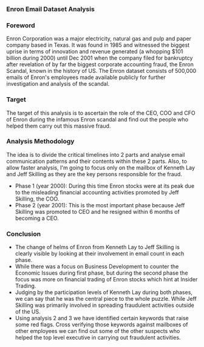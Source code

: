 ### Enron Email Dataset Analysis

### Foreword
Enron Corporation was a major electricity, natural gas and pulp and paper company based in Texas. It was found in 1985 and witnessed the biggest uprise in terms of innovation and revenue generated (a whopping $101 billion during 2000) until Dec 2001 when the company filed for bankruptcy after revelation of by far the biggest corporate accounting fraud, the Enron Scandal, known in the history of US. The Enron dataset consists of 500,000 emails of Enron's employees made available publicly for further investigation and analysis of the scandal.

### Target
The target of this analysis is to ascertain the role of the CEO, COO and CFO of Enron during the infamous Enron scandal and find out the people who helped them carry out this massive fraud.

### Analysis Methodology
The idea is to divide the critical timelines into 2 parts and analyse email communication patterns and their contents within these 2 parts. Also, to allow faster analysis, I'm going to focus only on the mailbox of Kenneth Lay and Jeff Skilling as they are the key persons responsible for the fraud.
- Phase 1 (year 2000): During this time Enron stocks were at its peak due to the misleading financial accounting activities promoted by Jeff Skilling, the COO.
- Phase 2 (year 2001): This is the most important phase because Jeff Skilling was promoted to CEO and he resigned within 6 months of becoming a CEO.

### Conclusion
- The change of helms of Enron from Kenneth Lay to Jeff Skilling is clearly visible by looking at their involvement in email count in each phase.
- While there was a focus on Business Development to counter the Economic Issues during first phase, but during the second phase the focus was more on financial trading of Enron stocks which hint at Insider Trading.
- Judging by the participation levels of Kenneth Lay during both phases, we can say that he was the central piece to the whole puzzle. While Jeff Skilling was primarily involved in spreading fraudulent activities outside of the US.
- Using analysis 2 and 3 we have identified certain keywords that raise some red flags. Cross verifying those keywords against mailboxes of other employees we can find out some of the other suspects who helped the top level executive in carrying out fraudulent activities.
